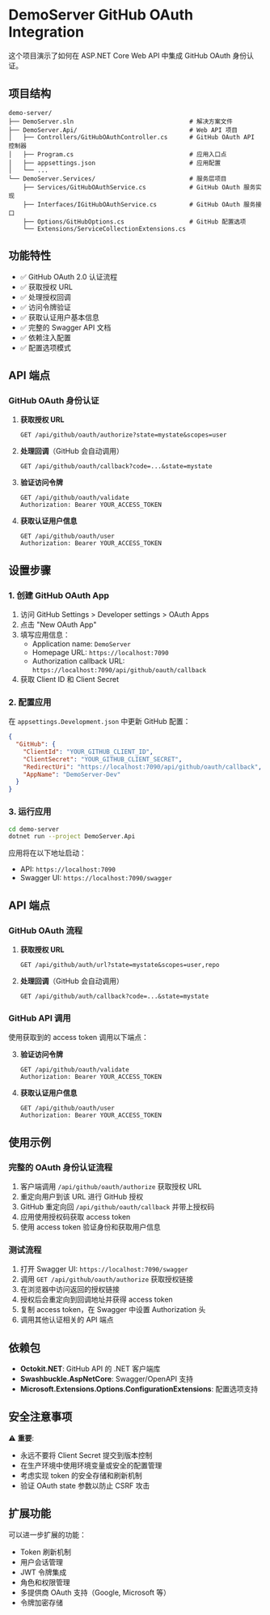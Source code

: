 # DemoServer GitHub OAuth Integration

这个项目演示了如何在 ASP.NET Core Web API 中集成 GitHub OAuth 身份认证。

## 项目结构

```
demo-server/
├── DemoServer.sln                                # 解决方案文件
├── DemoServer.Api/                               # Web API 项目
│   ├── Controllers/GitHubOAuthController.cs      # GitHub OAuth API 控制器
│   ├── Program.cs                                # 应用入口点
│   ├── appsettings.json                          # 应用配置
│   └── ...
└── DemoServer.Services/                          # 服务层项目
    ├── Services/GitHubOAuthService.cs            # GitHub OAuth 服务实现
    ├── Interfaces/IGitHubOAuthService.cs         # GitHub OAuth 服务接口
    ├── Options/GitHubOptions.cs                  # GitHub 配置选项
    └── Extensions/ServiceCollectionExtensions.cs
```

## 功能特性

- ✅ GitHub OAuth 2.0 认证流程
- ✅ 获取授权 URL
- ✅ 处理授权回调
- ✅ 访问令牌验证
- ✅ 获取认证用户基本信息
- ✅ 完整的 Swagger API 文档
- ✅ 依赖注入配置
- ✅ 配置选项模式

## API 端点

### GitHub OAuth 身份认证

1. **获取授权 URL**
   ```
   GET /api/github/oauth/authorize?state=mystate&scopes=user
   ```
   
2. **处理回调**（GitHub 会自动调用）
   ```
   GET /api/github/oauth/callback?code=...&state=mystate
   ```

3. **验证访问令牌**
   ```
   GET /api/github/oauth/validate
   Authorization: Bearer YOUR_ACCESS_TOKEN
   ```

4. **获取认证用户信息**
   ```
   GET /api/github/oauth/user
   Authorization: Bearer YOUR_ACCESS_TOKEN
   ```

## 设置步骤

### 1. 创建 GitHub OAuth App

1. 访问 GitHub Settings > Developer settings > OAuth Apps
2. 点击 "New OAuth App"
3. 填写应用信息：
   - Application name: `DemoServer`
   - Homepage URL: `https://localhost:7090`
   - Authorization callback URL: `https://localhost:7090/api/github/oauth/callback`
4. 获取 Client ID 和 Client Secret

### 2. 配置应用

在 `appsettings.Development.json` 中更新 GitHub 配置：

```json
{
  "GitHub": {
    "ClientId": "YOUR_GITHUB_CLIENT_ID",
    "ClientSecret": "YOUR_GITHUB_CLIENT_SECRET",
    "RedirectUri": "https://localhost:7090/api/github/oauth/callback",
    "AppName": "DemoServer-Dev"
  }
}
```

### 3. 运行应用

```bash
cd demo-server
dotnet run --project DemoServer.Api
```

应用将在以下地址启动：
- API: `https://localhost:7090`
- Swagger UI: `https://localhost:7090/swagger`

## API 端点

### GitHub OAuth 流程

1. **获取授权 URL**
   ```
   GET /api/github/auth/url?state=mystate&scopes=user,repo
   ```
   
2. **处理回调**（GitHub 会自动调用）
   ```
   GET /api/github/auth/callback?code=...&state=mystate
   ```

### GitHub API 调用

使用获取到的 access token 调用以下端点：

3. **验证访问令牌**
   ```
   GET /api/github/oauth/validate
   Authorization: Bearer YOUR_ACCESS_TOKEN
   ```

4. **获取认证用户信息**
   ```
   GET /api/github/oauth/user
   Authorization: Bearer YOUR_ACCESS_TOKEN
   ```

## 使用示例

### 完整的 OAuth 身份认证流程

1. 客户端调用 `/api/github/oauth/authorize` 获取授权 URL
2. 重定向用户到该 URL 进行 GitHub 授权
3. GitHub 重定向回 `/api/github/oauth/callback` 并带上授权码
4. 应用使用授权码获取 access token
5. 使用 access token 验证身份和获取用户信息

### 测试流程

1. 打开 Swagger UI: `https://localhost:7090/swagger`
2. 调用 `GET /api/github/oauth/authorize` 获取授权链接
3. 在浏览器中访问返回的授权链接
4. 授权后会重定向到回调地址并获得 access token
5. 复制 access token，在 Swagger 中设置 Authorization 头
6. 调用其他认证相关的 API 端点

## 依赖包

- **Octokit.NET**: GitHub API 的 .NET 客户端库
- **Swashbuckle.AspNetCore**: Swagger/OpenAPI 支持
- **Microsoft.Extensions.Options.ConfigurationExtensions**: 配置选项支持

## 安全注意事项

⚠️ **重要**: 
- 永远不要将 Client Secret 提交到版本控制
- 在生产环境中使用环境变量或安全的配置管理
- 考虑实现 token 的安全存储和刷新机制
- 验证 OAuth state 参数以防止 CSRF 攻击

## 扩展功能

可以进一步扩展的功能：
- Token 刷新机制
- 用户会话管理
- JWT 令牌集成
- 角色和权限管理
- 多提供商 OAuth 支持（Google, Microsoft 等）
- 令牌加密存储
